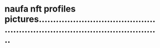 # naufa nft profiles pictures................................................................................................
